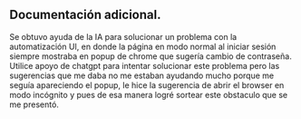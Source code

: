 ## Documentación adicional.

Se obtuvo ayuda de la IA para solucionar un problema con la automatización UI, en donde la página en modo normal al iniciar sesión siempre mostraba en popup de chrome que sugería cambio de contraseña.
Utilice apoyo de chatgpt para intentar solucionar este problema pero las sugerencias que me daba no me estaban ayudando mucho porque me seguía apareciendo el popup, le hice la sugerencia de abrir el browser en modo incógnito y pues de esa manera logré sortear este obstaculo que se me presentó.

